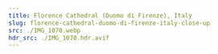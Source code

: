 ```yaml
---
title: Florence Cathedral (Duomo di Firenze), Italy
slug: florence-cathedral-duomo-di-firenze-italy-close-up
src: ./IMG_1070.webp
hdr_src: ./IMG_1070.hdr.avif
---
```


